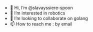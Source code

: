- 👋 Hi, I’m @slavayssiere-spoon
- 👀 I’m interested in robotics
- 💞️ I’m looking to collaborate on golang
- 📫 How to reach me : by email

<!---
slavayssiere-spoon/slavayssiere-spoon is a ✨ special ✨ repository because its `README.md` (this file) appears on your GitHub profile.
You can click the Preview link to take a look at your changes.
--->
